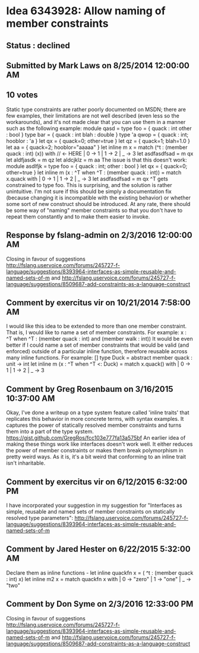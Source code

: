 # Idea 6343928: Allow naming of member constraints #

## Status : declined

## Submitted by Mark Laws on 8/25/2014 12:00:00 AM

## 10 votes

Static type constraints are rather poorly documented on MSDN; there are few examples, their limitations are not well described (even less so the workarounds), and it's not made clear that you can use them in a manner such as the following example:
module qasd =
type foo = {
quack : int
other : bool
}
type bar = {
quack : int
blah : double
}
type 'a qwop = { quack : int; hooblor : 'a }
let qx = { quack=0; other=true }
let qz = { quack=1; blah=1.0 }
let aa = { quack=2; hooblor="aaaaa" }
let inline m x =
match (^t : (member quack : int) (x)) with // <- HERE
| 0 -> 1
| 1 -> 2
| _ -> 3
let asdfasdfsad = m qx
let aldfjasdk = m qz
let aldcjklz = m aa
The issue is that this doesn't work:
module asdlfjk =
type foo = { quack : int; other : bool }
let qx = { quack=0; other=true }
let inline m (x : ^T when ^T : (member quack : int)) =
match x.quack with
| 0 -> 1
| 1 -> 2
| _ -> 3
let asdfasdfsad = m qx
^T gets constrained to type foo. This is surprising, and the solution is rather unintuitive. I'm not sure if this should be simply a documentation fix (because changing it is incompatible with the existing behavior) or whether some sort of new construct should be introduced.
At any rate, there should be some way of "naming" member constraints so that you don't have to repeat them constantly and to make them easier to invoke.

## Response by fslang-admin on 2/3/2016 12:00:00 AM

Closing in favour of suggestions http://fslang.uservoice.com/forums/245727-f-language/suggestions/8393964-interfaces-as-simple-reusable-and-named-sets-of-m and http://fslang.uservoice.com/forums/245727-f-language/suggestions/8509687-add-constraints-as-a-language-construct


## Comment by exercitus vir on 10/21/2014 7:58:00 AM

I would like this idea to be extended to more than one member constraint. That is, I would like to name a set of member constraints. For example:
x : ^T when ^T : (member quack : int) and (member walk : int))
It would be even better if I could name a set of member constraints that would be valid (and enforced) outside of a particular inline function, therefore reusable across many inline functions. For example:
[<Constraints>]
type Duck =
abstract member quack : unit -> int
let inline m (x : ^T when ^T <: Duck) =
match x.quack() with
| 0 -> 1
| 1 -> 2
| _ -> 3

## Comment by Greg Rosenbaum on 3/16/2015 10:37:00 AM

Okay, I've done a writeup on a type system feature called 'inline traits' that replicates this behavior in more concrete terms, with syntax examples. It captures the power of statically resolved member constraints and turns them into a part of the type system.
https://gist.github.com/GregRos/fcc103e777fa13a575bf
An earlier idea of making these things work like interfaces doesn't work well. It either reduces the power of member constraints or makes them break polymorphism in pretty weird ways. As it is, it's a bit weird that conforming to an inline trait isn't inharitable.

## Comment by exercitus vir on 6/12/2015 6:32:00 PM

I have incorporated your suggestion in my suggestion for "Interfaces as simple, reusable and named sets of member constraints on statically resolved type parameters": http://fslang.uservoice.com/forums/245727-f-language/suggestions/8393964-interfaces-as-simple-reusable-and-named-sets-of-m

## Comment by Jared Hester on 6/22/2015 5:32:00 AM

Declare them as inline functions -
let inline quackfn x = ( ^t : (member quack : int) x)
let inline m2 x =
match quackfn x with
| 0 -> "zero" | 1 -> "one" | _ -> "two"

## Comment by Don Syme on 2/3/2016 12:33:00 PM

Closing in favour of suggestions http://fslang.uservoice.com/forums/245727-f-language/suggestions/8393964-interfaces-as-simple-reusable-and-named-sets-of-m and http://fslang.uservoice.com/forums/245727-f-language/suggestions/8509687-add-constraints-as-a-language-construct
